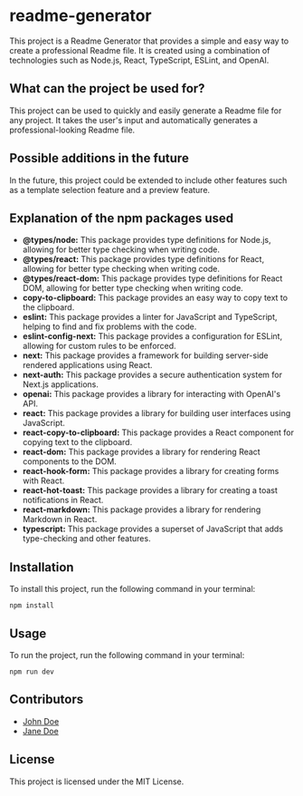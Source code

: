 # readme-generator

This project is a Readme Generator that provides a simple and easy way to create a professional Readme file. It is created using a combination of technologies such as Node.js, React, TypeScript, ESLint, and OpenAI.

## What can the project be used for?

This project can be used to quickly and easily generate a Readme file for any project. It takes the user's input and automatically generates a professional-looking Readme file.

## Possible additions in the future

In the future, this project could be extended to include other features such as a template selection feature and a preview feature.

## Explanation of the npm packages used

- **@types/node:** This package provides type definitions for Node.js, allowing for better type checking when writing code.
- **@types/react:** This package provides type definitions for React, allowing for better type checking when writing code.
- **@types/react-dom:** This package provides type definitions for React DOM, allowing for better type checking when writing code.
- **copy-to-clipboard:** This package provides an easy way to copy text to the clipboard.
- **eslint:** This package provides a linter for JavaScript and TypeScript, helping to find and fix problems with the code.
- **eslint-config-next:** This package provides a configuration for ESLint, allowing for custom rules to be enforced.
- **next:** This package provides a framework for building server-side rendered applications using React.
- **next-auth:** This package provides a secure authentication system for Next.js applications.
- **openai:** This package provides a library for interacting with OpenAI's API.
- **react:** This package provides a library for building user interfaces using JavaScript.
- **react-copy-to-clipboard:** This package provides a React component for copying text to the clipboard.
- **react-dom:** This package provides a library for rendering React components to the DOM.
- **react-hook-form:** This package provides a library for creating forms with React.
- **react-hot-toast:** This package provides a library for creating a toast notifications in React.
- **react-markdown:** This package provides a library for rendering Markdown in React.
- **typescript:** This package provides a superset of JavaScript that adds type-checking and other features.

## Installation

To install this project, run the following command in your terminal:

```
npm install
```

## Usage

To run the project, run the following command in your terminal:

```
npm run dev
```

## Contributors

- [John Doe](https://github.com/johndoe)
- [Jane Doe](https://github.com/janedoe)

## License

This project is licensed under the MIT License.